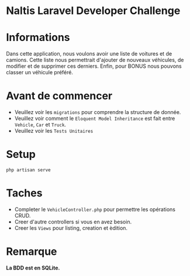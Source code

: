 # Naltis Laravel Developer Challenge 

# Informations
Dans cette application, nous voulons avoir une liste de voitures et de camions. Cette liste nous permettrait d'ajouter de nouveaux véhicules, de modifier et de supprimer ces derniers. Enfin, pour BONUS nous pouvons classer un véhicule préféré.

# Avant de commencer
* Veuillez voir les `migrations` pour comprendre la structure de donnée.
* Veuillez voir comment le `Eloquent Model Inheritance` est fait entre `Vehicle`, `Car` et `Truck`.
* Veuillez voir les `Tests Unitaires`

# Setup
    php artisan serve
# Taches
* Completer le `VehicleController.php` pour permettre les opérations CRUD.
* Creer d'autre controllers si vous en avez besoin.
* Creer les `Views` pour listing, creation et èdition.

# Remarque 
**La BDD est en SQLite.**
  




